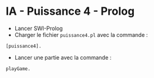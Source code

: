 # IA - Puissance 4 - Prolog

* Lancer SWI-Prolog
* Charger le fichier `puissance4.pl` avec la commande :
```
[puissance4].
```
* Lancer une partie avec la commande :
```
playGame.
```
